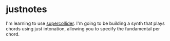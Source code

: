 # justnotes

I'm learning to use [supercollider](https://supercollider.github.io/). I'm going to be building a synth that plays chords using just intonation, allowing you to specify the fundamental per chord.
